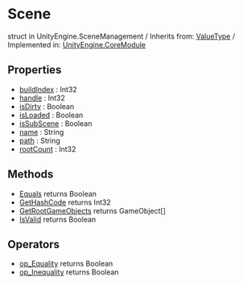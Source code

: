 # Scene
struct in UnityEngine.SceneManagement
 / Inherits from: <a href="https://docs.unity3d.com/6000.0/Documentation/ScriptReference/ValueType.html" target="_blank">ValueType</a> / Implemented in: <a href="https://docs.unity3d.com/6000.0/Documentation/ScriptReference/UnityEngine.CoreModule.html" target="_blank">UnityEngine.CoreModule</a>
## Properties
- <a href="https://docs.unity3d.com/6000.0/Documentation/ScriptReference/Scene-buildIndex.html" target="_blank">buildIndex</a> : Int32
- <a href="https://docs.unity3d.com/6000.0/Documentation/ScriptReference/Scene-handle.html" target="_blank">handle</a> : Int32
- <a href="https://docs.unity3d.com/6000.0/Documentation/ScriptReference/Scene-isDirty.html" target="_blank">isDirty</a> : Boolean
- <a href="https://docs.unity3d.com/6000.0/Documentation/ScriptReference/Scene-isLoaded.html" target="_blank">isLoaded</a> : Boolean
- <a href="https://docs.unity3d.com/6000.0/Documentation/ScriptReference/Scene-isSubScene.html" target="_blank">isSubScene</a> : Boolean
- <a href="https://docs.unity3d.com/6000.0/Documentation/ScriptReference/Scene-name.html" target="_blank">name</a> : String
- <a href="https://docs.unity3d.com/6000.0/Documentation/ScriptReference/Scene-path.html" target="_blank">path</a> : String
- <a href="https://docs.unity3d.com/6000.0/Documentation/ScriptReference/Scene-rootCount.html" target="_blank">rootCount</a> : Int32
## Methods
- <a href="https://docs.unity3d.com/6000.0/Documentation/ScriptReference/Scene.Equals.html" target="_blank">Equals</a> returns Boolean
- <a href="https://docs.unity3d.com/6000.0/Documentation/ScriptReference/Scene.GetHashCode.html" target="_blank">GetHashCode</a> returns Int32
- <a href="https://docs.unity3d.com/6000.0/Documentation/ScriptReference/Scene.GetRootGameObjects.html" target="_blank">GetRootGameObjects</a> returns GameObject[]
- <a href="https://docs.unity3d.com/6000.0/Documentation/ScriptReference/Scene.IsValid.html" target="_blank">IsValid</a> returns Boolean
## Operators
- <a href="https://docs.unity3d.com/6000.0/Documentation/ScriptReference/Scene.op_Equality.html" target="_blank">op_Equality</a> returns Boolean
- <a href="https://docs.unity3d.com/6000.0/Documentation/ScriptReference/Scene.op_Inequality.html" target="_blank">op_Inequality</a> returns Boolean
